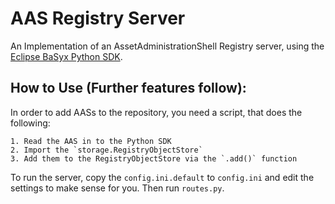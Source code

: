 # AAS Registry Server

An Implementation of an AssetAdministrationShell Registry server, 
using the [Eclipse BaSyx Python SDK](https://github.com/eclipse-basyx/basyx-python-sdk).

## How to Use (Further features follow):

In order to add AASs to the repository, you need a script, that does the following:

    1. Read the AAS in to the Python SDK
    2. Import the `storage.RegistryObjectStore` 
    3. Add them to the RegistryObjectStore via the `.add()` function 

To run the server, copy the `config.ini.default` to `config.ini` and edit the settings to make sense for you.
Then run `routes.py`.
